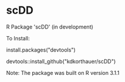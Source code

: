 # scDD
R Package 'scDD' (in development)

To Install:

install.packages("devtools")

devtools::install_github("kdkorthauer/scDD")

Note: The package was built on R version 3.1.1
